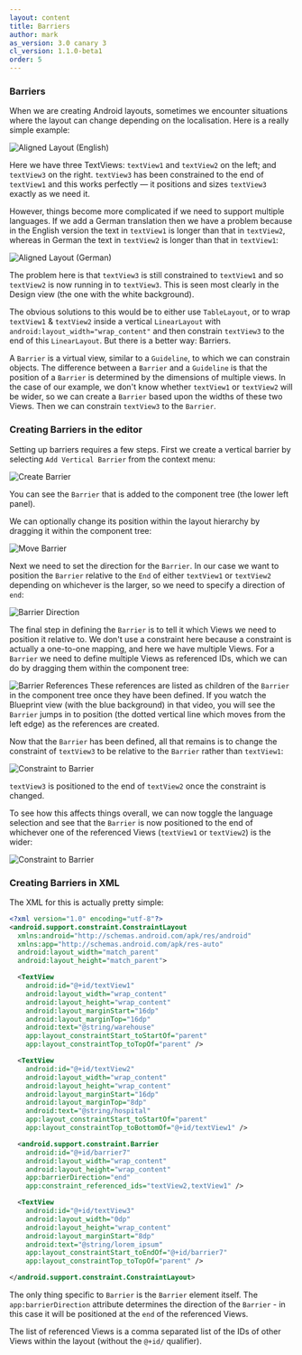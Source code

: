 ```yaml
---
layout: content
title: Barriers
author: mark
as_version: 3.0 canary 3
cl_version: 1.1.0-beta1
order: 5
---
```

### Barriers

When we are creating Android layouts, sometimes we encounter situations where the layout can change depending on the localisation. Here is a really simple example:

![Aligned Layout (English)](../assets/images/basics/barriers_alignment_en.png)

Here we have three TextViews: `textView1` and `textView2` on the left; and `textView3` on the right. `textView3` has been constrained to the end of `textView1` and this works perfectly — it positions and sizes `textView3` exactly as we need it.

However, things become more complicated if we need to support multiple languages. If we add a German translation then we have a problem because in the English version the text in `textView1` is longer than that in `textView2`, whereas in German the text in `textView2` is longer than that in `textView1`:

![Aligned Layout (German)](../assets/images/basics/barriers_alignment_de.png)

The problem here is that `textView3` is still constrained to `textView1` and so `textView2` is now running in to `textView3`. This is seen most clearly in the Design view (the one with the white background).

The obvious solutions to this would be to either use `TableLayout`, or to wrap `textView1` & `textView2` inside a vertical `LinearLayout` with `android:layout_width="wrap_content"` and then constrain `textView3` to the end of this `LinearLayout`. But there is a better way: Barriers.

A `Barrier` is a virtual view, similar to a `Guideline`, to which we can constrain objects. The difference between a `Barrier` and a `Guideline` is that the position of a `Barrier` is determined by the dimensions of multiple views. In the case of our example, we don't know whether `textView1` or `textView2` will be wider, so we can create a `Barrier` based upon the widths of these two Views. Then we can constrain `textView3` to the `Barrier`.

### Creating Barriers in the editor
Setting up barriers requires a few steps. First we create a vertical barrier by selecting `Add Vertical Barrier` from the context menu:

![Create Barrier](../assets/images/basics/barrier_create.gif)

You can see the `Barrier` that is added to the component tree (the lower left panel).

We can optionally change its position within the layout hierarchy by dragging it within the component tree:

![Move Barrier](../assets/images/basics/barrier_order.gif)

Next we need to set the direction for the `Barrier`. In our case we want to position the `Barrier` relative to the `End` of either `textView1` or `textView2` depending on whichever is the larger, so we need to specify a direction of `end`:

![Barrier Direction](../assets/images/basics/barrier_direction.gif)

The final step in defining the `Barrier` is to tell it which Views we need to position it relative to. We don't use a constraint here because a constraint is actually a one-to-one mapping, and here we have multiple Views. For a `Barrier` we need to define multiple Views as referenced IDs, which we can do by dragging them within the component tree:

![Barrier References](../assets/images/basics/barrier_references.gif)
These references are listed as children of the `Barrier` in the component tree once they have been defined. If you watch the Blueprint view (with the blue background) in that video, you will see the `Barrier` jumps in to position (the dotted vertical line which moves from the left edge) as the references are created.

Now that the `Barrier` has been defined, all that remains is to change the constraint of `textView3` to be relative to the `Barrier` rather than `textView1`:

![Constraint to Barrier](../assets/images/basics/barrier_constrain.gif)

`textView3` is positioned to the end of `textView2` once the constraint is changed.

To see how this affects things overall, we can now toggle the language selection and see that the `Barrier` is now positioned to the end of whichever one of the referenced Views (`textView1` or `textView2`) is the wider:

![Constraint to Barrier](../assets/images/basics/barrier_example.gif)

### Creating Barriers in XML

The XML for this is actually pretty simple:

```xml
<?xml version="1.0" encoding="utf-8"?>
<android.support.constraint.ConstraintLayout 
  xmlns:android="http://schemas.android.com/apk/res/android"
  xmlns:app="http://schemas.android.com/apk/res-auto"
  android:layout_width="match_parent"
  android:layout_height="match_parent">

  <TextView
    android:id="@+id/textView1"
    android:layout_width="wrap_content"
    android:layout_height="wrap_content"
    android:layout_marginStart="16dp"
    android:layout_marginTop="16dp"
    android:text="@string/warehouse"
    app:layout_constraintStart_toStartOf="parent"
    app:layout_constraintTop_toTopOf="parent" />

  <TextView
    android:id="@+id/textView2"
    android:layout_width="wrap_content"
    android:layout_height="wrap_content"
    android:layout_marginStart="16dp"
    android:layout_marginTop="8dp"
    android:text="@string/hospital"
    app:layout_constraintStart_toStartOf="parent"
    app:layout_constraintTop_toBottomOf="@+id/textView1" />

  <android.support.constraint.Barrier
    android:id="@+id/barrier7"
    android:layout_width="wrap_content"
    android:layout_height="wrap_content"
    app:barrierDirection="end"
    app:constraint_referenced_ids="textView2,textView1" />

  <TextView
    android:id="@+id/textView3"
    android:layout_width="0dp"
    android:layout_height="wrap_content"
    android:layout_marginStart="8dp"
    android:text="@string/lorem_ipsum"
    app:layout_constraintStart_toEndOf="@+id/barrier7"
    app:layout_constraintTop_toTopOf="parent" />

</android.support.constraint.ConstraintLayout>
```

The only thing specific to `Barrier` is the `Barrier` element itself. The `app:barrierDirection` attribute determines the direction of the `Barrier` - in this case it will be positioned at the `end` of the referenced Views.

The list of referenced Views is a comma separated list of the IDs of other Views within the layout (without the `@+id/` qualifier).